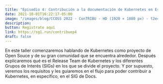 ```yaml
---
title: "Episodio 4: Contribución a la documentación de Kubernetes en Español"
date: 2021-10-01T16:22:17-05:00
image: "/images/blog/CCOSS 2022 - ConTRIBU - HD (1920 × 1080 px) - t2e4 - Contribución a la documentación de Kubernetes en Español.png"
description: 
button: Registrate aquí
link: https://sg1.run/contribuep4
draft: false
---
```


En este taller comenzaremos hablando de Kubernetes como proyecto de Open Souce y de su gran comunidad que se encuentra alrededor. Después explicaremos qué es el Release Team de Kubernetes y los diferentes Grupos de Interés (SIGs) en los que se divide el proyecto. Y por supuesto, veremos los requisitos y les guiaremos en el flujo para poder contribuir a Kubernetes, en específico, en el SIG de Docs.




  